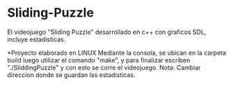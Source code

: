 # Sliding-Puzzle
El videojuego "Sliding Puzzle" desarrollado en c++ con graficos SDL, incluye estadisticas.

*Proyecto elaborado en LINUX
Mediante la consola, se ubican en la carpeta build luego utilizar el comando "make", y para finalizar escriben "./SliddingPuzzle" 
y con esto se corre el videojuego.
Nota:
Cambiar direccion donde se guardan las estadisticas.

